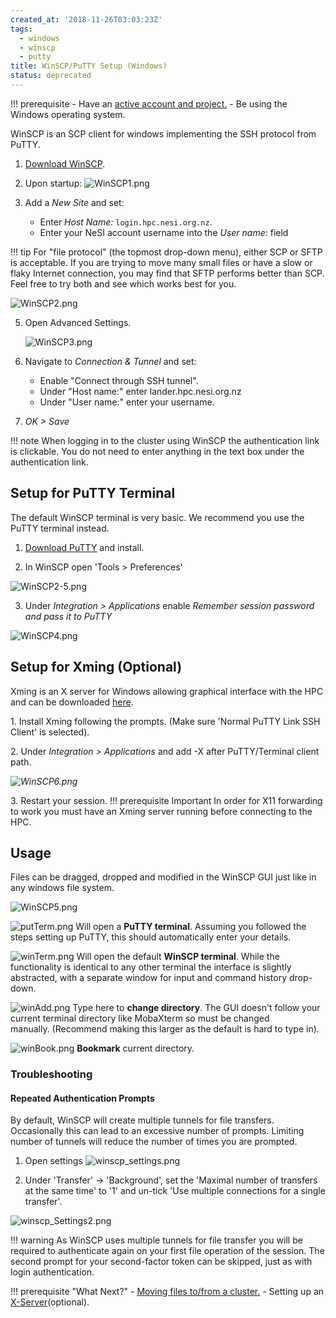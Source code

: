 ```yaml
---
created_at: '2018-11-26T03:03:23Z'
tags: 
  - windows
  - winscp
  - putty
title: WinSCP/PuTTY Setup (Windows)
status: deprecated
---
```


!!! prerequisite
     -   Have an [active account and project.](../../Getting_Started/Accounts-Projects_and_Allocations/Creating_a_NeSI_Account_Profile.md)
     -   Be using the Windows operating system.

WinSCP is an SCP client for windows implementing the SSH protocol from
PuTTY.

1. [Download WinSCP](https://winscp.net/eng/download.php).

2. Upon startup:
    ![WinSCP1.png](../../assets/images/WinSCP-PuTTY_Setup_Windows.png)

3. Add a *New Site* and set:

    - Enter *Host Name:* `login.hpc.nesi.org.nz`.
    - Enter your NeSI account username into the *User name:* field

!!! tip
    For "file protocol" (the topmost drop-down menu), either SCP or SFTP
    is acceptable. If you are trying to move many small files or have a
    slow or flaky Internet connection, you may find that SFTP performs
    better than SCP. Feel free to try both and see which works best for
    you.
   
![WinSCP2.png](../../assets/images/WinSCP-PuTTY_Setup_Windows_0.png)

5. Open Advanced Settings.

    ![WinSCP3.png](../../assets/images/WinSCP-PuTTY_Setup_Windows_1.png)

6. Navigate to *Connection & Tunnel* and set:
    - Enable "Connect through SSH tunnel".
    - Under "Host name:" enter lander.hpc.nesi.org.nz
    - Under "User name:" enter your username.
7. *OK &gt; Save*

!!! note
    When logging in to the cluster using WinSCP the authentication link is clickable. You do not need to enter anything in the text box under the authentication link.

## Setup for PuTTY Terminal

The default WinSCP terminal is very basic. We
recommend you use the PuTTY terminal instead.

1. [Download PuTTY](https://www.putty.org/) and install.

2. In WinSCP open 'Tools &gt; Preferences'

![WinSCP2-5.png](../../assets/images/WinSCP-PuTTY_Setup_Windows_2.png)

3. Under *Integration &gt; Applications* enable *Remember session
password and pass it to PuTTY*

![WinSCP4.png](../../assets/images/WinSCP-PuTTY_Setup_Windows_3.png)

## Setup for Xming (Optional)

Xming is an X server for Windows allowing graphical interface with the
HPC and can be downloaded
[here](https://sourceforge.net/projects/xming/).

1\. Install Xming following the prompts. (Make sure 'Normal PuTTY Link
SSH Client' is selected).

2\. Under *Integration &gt; Applications* and add -X after
PuTTY/Terminal client path.

*![WinSCP6.png](../../assets/images/WinSCP-PuTTY_Setup_Windows_4.png)*

3\. Restart your session.
!!! prerequisite Important
     In order for X11 forwarding to work you must have an Xming server
     running before connecting to the HPC.

## Usage

Files can be dragged, dropped and modified in the WinSCP GUI just like
in any windows file system.

![WinSCP5.png](../../assets/images/WinSCP-PuTTY_Setup_Windows_5.png)

![putTerm.png](../../assets/images/WinSCP-PuTTY_Setup_Windows_6.png) Will
open a **PuTTY terminal**. Assuming you followed the steps setting up
PuTTY, this should automatically enter your details.

![winTerm.png](../../assets/images/WinSCP-PuTTY_Setup_Windows_7.png) Will
open the default **WinSCP terminal**. While the functionality is
identical to any other terminal the interface is slightly abstracted,
with a separate window for input and command history drop-down.

![winAdd.png](../../assets/images/WinSCP-PuTTY_Setup_Windows_8.png) Type
here to **change directory**. The GUI doesn't follow your current
terminal directory like MobaXterm so must be changed
manually. (Recommend making this larger as the default is hard to
type in).

![winBook.png](../../assets/images/WinSCP-PuTTY_Setup_Windows_9.png) **Bookmark**
current directory.

### Troubleshooting

#### Repeated Authentication Prompts

By default, WinSCP will create multiple tunnels for file transfers.
Occasionally this can lead to an excessive number of prompts. Limiting
number of tunnels will reduce the number of times you are prompted.

1. Open settings
    ![winscp\_settings.png](../../assets/images/WinSCP-PuTTY_Setup_Windows_10.png)

2. Under 'Transfer' -&gt; 'Background', set the 'Maximal number of
transfers at the same time' to '1' and un-tick 'Use multiple connections
for a single transfer'.

![winscp\_Settings2.png](../../assets/images/WinSCP-PuTTY_Setup_Windows_11.png)

!!! warning
     As WinSCP uses multiple tunnels for file transfer you will be required
     to authenticate again on your first file operation of the session. The
     second prompt for your second-factor token can be skipped, just as
     with login authentication.

!!! prerequisite "What Next?"
     -   [Moving files to/from a cluster.](../../Getting_Started/Next_Steps/Moving_files_to_and_from_the_cluster.md)
     -   Setting up an [X-Server](../../Scientific_Computing/Terminal_Setup/X11_on_NeSI.md)(optional).
